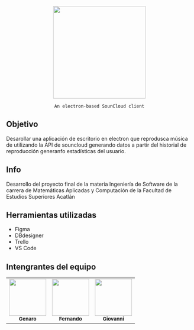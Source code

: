 <div align="center">

<img height="250px" src="https://user-images.githubusercontent.com/38491216/130723681-5b7327a1-809d-4fd2-b97a-b08310eed7e5.png" align="center" />

</div>

<div align="center">

	An electron-based SounCloud client

</div>

## __Objetivo__
Desarollar una aplicación de escritorio en electron que reprodusca música de utilizando la API de souncloud generando datos a partir del historial de reproducción generanfo estadísticas del usuario.

## __Info__
Desarrollo del proyecto final de la materia Ingeniería de Software de la carrera de Matemáticas Aplicadas y Computación de la Facultad de Estudios Superiores Acatlán

## Herramientas utilizadas

- Figma
- DBdesigner
- Trello
- VS Code


## __Intengrantes del equipo__

<table align="center">
	<tr>
		<td align="center"><a href="https://github.com/GenaroGA"><img src="https://avatars.githubusercontent.com/u/88780201?v=4" width="100px;" alt=""/><br /><sub><b>Genaro</b></sub></a><br /></td>
		<td align="center"><a href="https://github.com/AtreyuLodbrok"><img src="https://avatars.githubusercontent.com/u/89424056?v=4" width="100px;" alt=""/><br /><sub><b>Fernando</b></sub></a><br /></td>
		<td align="center"><a href="https://github.com/Ichiniro"><img src="https://avatars.githubusercontent.com/u/38491216?v=4" width="100px;" alt=""/><br /><sub><b>Giovanni</b></sub></a><br /></td>
	</tr>
</table>